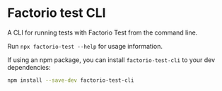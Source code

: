 # Factorio test CLI

A CLI for running tests with Factorio Test from the command line.

Run `npx factorio-test --help` for usage information.

If using an npm package, you can install `factorio-test-cli` to your dev dependencies:

```bash
npm install --save-dev factorio-test-cli
```
